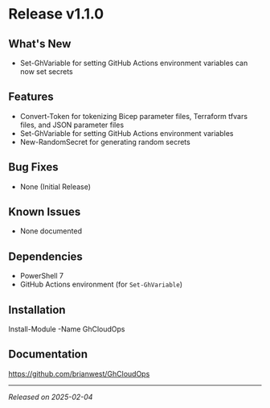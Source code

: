 # Release v1.1.0

## What's New

- Set-GhVariable for setting GitHub Actions environment variables can now set secrets

## Features

- Convert-Token for tokenizing Bicep parameter files, Terraform tfvars files, and JSON parameter files
- Set-GhVariable for setting GitHub Actions environment variables
- New-RandomSecret for generating random secrets

## Bug Fixes

- None (Initial Release)

## Known Issues

- None documented

## Dependencies

- PowerShell 7
- GitHub Actions environment (for `Set-GhVariable`)

## Installation

Install-Module -Name GhCloudOps

## Documentation

<https://github.com/brianwest/GhCloudOps>

---
*Released on 2025-02-04*
